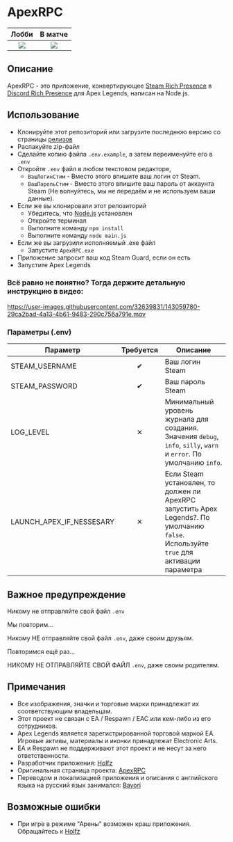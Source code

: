 # ApexRPC

Лобби            |  В матче
:-------------------------:|:-------------------------:
![](https://cdn.discordapp.com/attachments/694905810077351956/981969285767381053/Screenshot_5.png)  |  ![](https://cdn.discordapp.com/attachments/694905810077351956/981969286136483910/Screenshot_6.png)

## Описание

ApexRPC - это приложение, конвертирующее [Steam Rich Presence](https://partner.steamgames.com/doc/features/enhancedrichpresence) в [Discord Rich Presence](https://discord.com/rich-presence) для Apex Legends, написан на Node.js.

## Использование

- Клонируйте этот репозиторий или загрузите последнюю версию со страницы [релизов](https://github.com/Bayori/ApexRPCrulang/releases)
- Распакуйте zip-файл
- Сделайте копию файла `.env.example`, а затем переименуйте его в `.env`
- Откройте `.env` файл в любом текстовом редакторе,
   - `ВашЛогинСтим` - Вместо этого впишите ваш логин от Steam.
   - `ВашПарольСтим` - Вместо этого впишите ваш пароль от аккаунта Steam (Не волнуйтесь, мы не передаём и не используем ваши данные). 
- Если же вы клонировали этот репозиторий
   - Убедитесь, что [Node.js](https://nodejs.org/en/) установлен
   - Откройте терминал
   - Выполните команду `npm install`
   - Выполните команду `node main.js`
- Если же вы загрузили исполняемый .exe файл
   - Запустите `ApexRPC.exe`
- Приложение запросит ваш код Steam Guard, если он есть
- Запустите Apex Legends

### Всё равно не понятно? Тогда держите детальную инструкцию в видео:

https://user-images.githubusercontent.com/32639831/143059780-29ca2bad-4a13-4b61-9483-290c756a791e.mov

### Параметры (.env)
| Параметр                | Требуется | Описание                                                                                               |
|--------------------------|:--------:|-----------------------------------------------------------------------------------------------------------|
| STEAM_USERNAME           |    ✔     | Ваш логин Steam                                                                                      |
| STEAM_PASSWORD           |    ✔     | Ваш пароль Steam                                                                                      |
| LOG_LEVEL                |    ✕     | Минимальный уровень журнала для создания. Значения `debug`, `info`, `silly`, `warn` и `error`. По умолчанию `info`. |
| LAUNCH_APEX_IF_NESSESARY |    ✕     | Если Steam установлен, то должен ли ApexRPC запустить Apex Legends?. По умолчанию `false`. Используйте `true` для активации параметра                 |

## Важное предупреждение

Никому не отправляйте свой файл `.env`

Мы повторим...

Никому НЕ отправляйте свой файл `.env`, даже своим друзьям.

Повторимся ещё раз...

НИКОМУ НЕ ОТПРАВЛЯЙТЕ СВОЙ ФАЙЛ `.env`, даже своим родителям.

## Примечания
- Все изображения, значки и торговые марки принадлежат их соответствующим владельцам.
- Этот проект не связан с EA / Respawn / EAC или кем-либо из его сотрудников.
- Apex Legends является зарегистрированной торговой маркой EA. Игровые активы, материалы и иконки принадлежат Electronic Arts.
- EA и Respawn не поддерживают этот проект и не несут за него ответственности.
- Разработчик приложения: [Holfz](https://github.com/Holfz)
- Оригинальная страница проекта: [ApexRPC](https://github.com/Holfz/ApexRPC)
- Переводом и локализацией приложения и описания с английского языка на русский язык занимался: [Bayori](https://github.com/Bayori)

## Возможные ошибки
- При игре в режиме "Арены" возможен краш приложения. Обращайтесь к [Holfz](https://github.com/Holfz)
